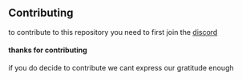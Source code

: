 ## Contributing

to contribute to this repository you need to first join the [discord](https://discord.gg/6CAw2xzGK8)

#### thanks for contributing

  if you do decide to contribute we cant express our gratitude enough
